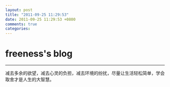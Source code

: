 ```yaml
---
layout: post
title: "2011-09-25 11:29:53"
date: 2011-09-25 11:29:53 +0800
comments: true
categories: 
---
```


# freeness's blog

----------

>
减去多余的欲望，减去心灵的负担，减去环境的纷扰，尽量让生活轻松简单，学会取舍才是人生的大智慧。